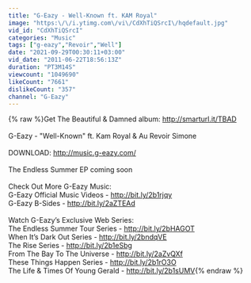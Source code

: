 ```yaml
---
title: "G-Eazy - Well-Known ft. KAM Royal"
image: "https:\/\/i.ytimg.com\/vi\/CdXhTiQSrcI\/hqdefault.jpg"
vid_id: "CdXhTiQSrcI"
categories: "Music"
tags: ["g-eazy","Revoir","Well"]
date: "2021-09-29T00:30:11+03:00"
vid_date: "2011-06-22T18:56:13Z"
duration: "PT3M14S"
viewcount: "1049690"
likeCount: "7661"
dislikeCount: "357"
channel: "G-Eazy"
---
```

{% raw %}Get The Beautiful &amp; Damned album: <a rel="nofollow" target="blank" href="http://smarturl.it/TBAD">http://smarturl.it/TBAD</a><br /><br />G-Eazy - &quot;Well-Known&quot; ft. Kam Royal &amp; Au Revoir Simone<br /><br />DOWNLOAD: <a rel="nofollow" target="blank" href="http://music.g-eazy.com/">http://music.g-eazy.com/</a><br /><br />The Endless Summer EP coming soon<br /><br />Check Out More G-Eazy Music:<br />G-Eazy Official Music Videos - <a rel="nofollow" target="blank" href="http://bit.ly/2b1rjqy">http://bit.ly/2b1rjqy</a><br />G-Eazy B-Sides - <a rel="nofollow" target="blank" href="http://bit.ly/2aZTEAd">http://bit.ly/2aZTEAd</a><br /><br />Watch G-Eazy’s Exclusive Web Series:<br />The Endless Summer Tour Series - <a rel="nofollow" target="blank" href="http://bit.ly/2bHAGOT">http://bit.ly/2bHAGOT</a><br />When It’s Dark Out Series - <a rel="nofollow" target="blank" href="http://bit.ly/2bndqVE">http://bit.ly/2bndqVE</a><br />The Rise Series - <a rel="nofollow" target="blank" href="http://bit.ly/2b1eSbg">http://bit.ly/2b1eSbg</a><br />From The Bay To The Universe - <a rel="nofollow" target="blank" href="http://bit.ly/2aZvQXf">http://bit.ly/2aZvQXf</a><br />These Things Happen Series - <a rel="nofollow" target="blank" href="http://bit.ly/2b1rO3O">http://bit.ly/2b1rO3O</a><br />The Life &amp; Times Of Young Gerald - <a rel="nofollow" target="blank" href="http://bit.ly/2b1sUMV">http://bit.ly/2b1sUMV</a>{% endraw %}
